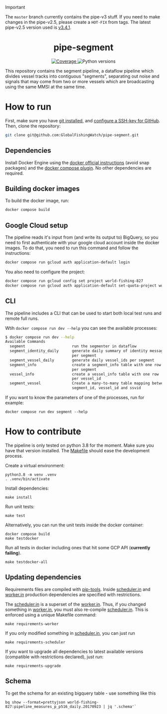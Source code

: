 > [!IMPORTANT]
> The `master` branch currently contains the pipe-v3 stuff. If you need to make changes in the pipe-v2.5, please create a `HOT-FIX` from tags. The latest pipe-v2.5 version used is [v3.4.1](https://github.com/GlobalFishingWatch/pipe-segment/releases/tag/v3.4.1).


<h1 align="center" style="border-bottom: none;"> pipe-segment </h1>

<p align="center">
  <a href="https://codecov.io/gh/GlobalFishingWatch/pipe-segment">
    <img alt="Coverage" src="https://codecov.io/gh/GlobalFishingWatch/pipe-segment/graph/badge.svg?token=OO2L9SXVG0">
  </a>
  <a>
    <img alt="Python versions" src="https://img.shields.io/github/v/release/GlobalFishingWatch/pipe-segment">
  </a>
</p>


This repository contains the segment pipeline,
a dataflow pipeline which divides vessel tracks into contiguous "segments",
separating out noise and signals that may come from two or more vessels
which are broadcasting using the same MMSI at the same time.


[docker official instructions]: https://docs.docker.com/engine/install/
[docker compose plugin]: https://docs.docker.com/compose/install/linux/
[git installed]: https://git-scm.com/downloads
[pip-tools]: https://pip-tools.readthedocs.io/en/stable/
[configure a SSH-key for GitHub]: https://docs.github.com/en/authentication/connecting-to-github-with-ssh/adding-a-new-ssh-key-to-your-github-account
[scheduler.in]: requirements/scheduler.in
[worker.in]: requirements/worker.in
[Makefile]: Makefile

# How to run

First, make sure you have [git installed], and [configure a SSH-key for GitHub].
Then, clone the repository:
```bash
git clone git@github.com:GlobalFishingWatch/pipe-segment.git
```

## Dependencies

Install Docker Engine using the [docker official instructions] (avoid snap packages)
and the [docker compose plugin]. No other dependencies are required.

## Building docker images

To build the docker image, run:
```bash
docker compose build
```

## Google Cloud setup

The pipeline reads it's input from (and write its output to) BigQuery,
so you need to first authenticate with your google cloud account inside the docker images.
To do that, you need to run this command and follow the instructions:
```bash
docker compose run gcloud auth application-default login
```

You also need to configure the project:
```bash
docker compose run gcloud config set project world-fishing-827
docker compose run gcloud auth application-default set-quota-project world-fishing-827
```

## CLI

The pipeline includes a CLI that can be used to start both local test runs and
remote full runs.

Wtih `docker compose run dev --help` you can see the available processes:
```bash
$ docker compose run dev --help
Available Commands
  segment                     run the segmenter in dataflow
  segment_identity_daily      generate daily summary of identity messages
                              per segment
  segment_vessel_daily        generate daily vessel_ids per segment
  segment_info                create a segment_info table with one row
                              per segment
  vessel_info                 create a vessel_info table with one row
                              per vessel_id
  segment_vessel              Create a many-to-many table mapping between
                              segment_id, vessel_id and ssvid
```

If you want to know the parameters of one of the processes, run for example:
```shell
docker compose run dev segment --help
```

# How to contribute

The pipeline is only tested on python 3.8 for the moment.
Make sure you have that version installed.
The [Makefile] should ease the development process.

Create a virtual environment:
```shell
python3.8 -m venv .venv
. .venv/bin/activate
```

Install dependencies:
```shell
make install
```

Run unit tests:
```shell
make test
```

Alternatively, you can run the unit tests inside the docker container:
```shell
docker compose build
make testdocker
```

Run all tests in docker including ones that hit some GCP API (**currently failing**).
```shell
make testdocker-all
```

## Updating dependencies

Requirements files are compiled with [pip-tools].
Inside [scheduler.in] and [worker.in] production dependencies are specified with restrictions.

The [scheduler.in] is a superset of the [worker.in].
Thus, if you changed something in [worker.in], you must also re-compile [scheduler.in].
This is enforced using a unique Makefile command:
```shell
make requirements-worker
```
If you only modified something in [scheduler.in], you can just run
```shell
make requirements-scheduler
```

If you want to upgrade all dependencies to latest available versions
(compatible with restrictions declared), just run:
```shell
make requirements-upgrade
```

## Schema

To get the schema for an existing bigquery table - use something like this
```shell
bq show --format=prettyjson world-fishing-827:pipeline_measures_p_p516_daily.20170923 | jq '.schema'`
```